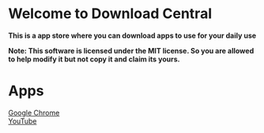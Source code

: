 # Welcome to Download Central

**This is a app store where you can download apps to use for your daily use**

**Note: This software is licensed under the MIT license. So you are allowed to help modify it but not copy it and claim its yours.**

# Apps

[Google Chrome](GoogleChrome/)
<br>
[YouTube](Youtube/)
